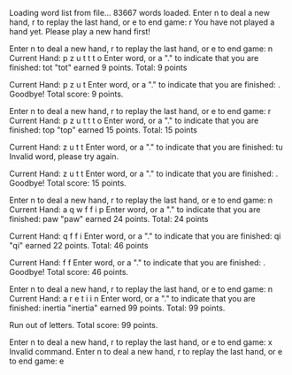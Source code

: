 Loading word list from file...
83667 words loaded.
Enter n to deal a new hand, r to replay the last hand, or e to end game: r
You have not played a hand yet. Please play a new hand first!

Enter n to deal a new hand, r to replay the last hand, or e to end game: n
Current Hand: p z u t t t o
Enter word, or a "." to indicate that you are finished: tot
"tot" earned 9 points. Total: 9 points

Current Hand: p z u t
Enter word, or a "." to indicate that you are finished: .
Goodbye! Total score: 9 points.

Enter n to deal a new hand, r to replay the last hand, or e to end game: r
Current Hand: p z u t t t o
Enter word, or a "." to indicate that you are finished: top
"top" earned 15 points. Total: 15 points

Current Hand: z u t t
Enter word, or a "." to indicate that you are finished: tu
Invalid word, please try again.

Current Hand: z u t t
Enter word, or a "." to indicate that you are finished: .
Goodbye! Total score: 15 points.

Enter n to deal a new hand, r to replay the last hand, or e to end game: n
Current Hand: a q w f f i p
Enter word, or a "." to indicate that you are finished: paw
"paw" earned 24 points. Total: 24 points

Current Hand: q f f i
Enter word, or a "." to indicate that you are finished: qi
"qi" earned 22 points. Total: 46 points

Current Hand: f f
Enter word, or a "." to indicate that you are finished: .
Goodbye! Total score: 46 points.

Enter n to deal a new hand, r to replay the last hand, or e to end game: n
Current Hand: a r e t i i n
Enter word, or a "." to indicate that you are finished: inertia
"inertia" earned 99 points. Total: 99 points.

Run out of letters. Total score: 99 points.

Enter n to deal a new hand, r to replay the last hand, or e to end game: x
Invalid command.
Enter n to deal a new hand, r to replay the last hand, or e to end game: e
